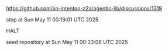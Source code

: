https://github.com/xn-intenton-z2a/agentic-lib/discussions/1319


stop at Sun May 11 00:19:01 UTC 2025

HALT

seed repository at Sun May 11 00:33:08 UTC 2025
